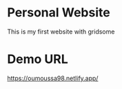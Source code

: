 # Personal Website

This is my first website with gridsome

# Demo URL

https://oumoussa98.netlify.app/

